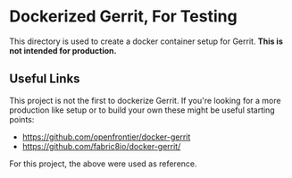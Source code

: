 # Dockerized Gerrit, For Testing

This directory is used to create a docker container setup
for Gerrit.  **This is not intended for production.** 

## Useful Links

This project is not the first to dockerize Gerrit. If you're looking
for a more production like setup or to build your own these might
be useful starting points:

* https://github.com/openfrontier/docker-gerrit
* https://github.com/fabric8io/docker-gerrit/

For this project, the above were used as reference.
